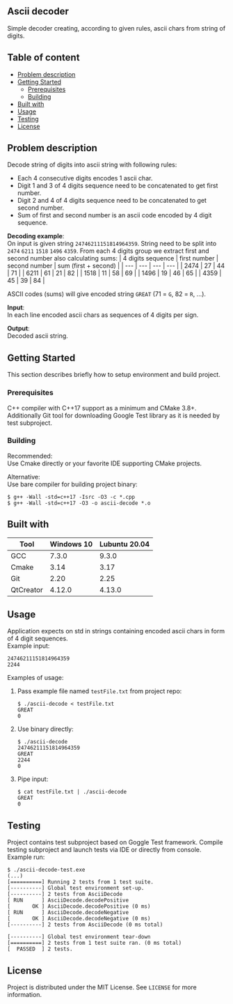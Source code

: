 ## Ascii decoder
Simple decoder creating, according to given rules, ascii chars from string of digits.

## Table of content
- [Problem description](#problem-description)
- [Getting Started](#getting-started)
  * [Prerequisites](#prerequisites)
  * [Building](#building)
- [Built with](#built-with)
- [Usage](#usage)
- [Testing](#testing)
- [License](#license)

## Problem description
Decode string of digits into ascii string with following rules:
* Each 4 consecutive digits encodes 1 ascii char.
* Digit 1 and 3 of 4 digits sequence need to be concatenated to get first number.
* Digit 2 and 4 of 4 digits sequence need to be concatenated to get second number.
* Sum of first and second number is an ascii code encoded by 4 digit sequence.

**Decoding example**:  
On input is given string `24746211151814964359`. String need to be split into `2474` `6211` `1518` `1496` `4359`. From each 4 digits group we extract first and second number also calculating sums:
| 4 digits sequence | first number | second number | sum (first + second) |
| --- | --- | --- | --- |
| 2474 | 27 | 44 | 71 |
| 6211 | 61 | 21 | 82 |
| 1518 | 11 | 58 | 69 |
| 1496 | 19 | 46 | 65 |
| 4359 | 45 | 39 | 84 |

ASCII codes (sums) will give encoded string `GREAT` (71 = `G`, 82 = `R`, ...).

**Input**:  
In each line encoded ascii chars as sequences of 4 digits per sign.

**Output**:  
Decoded ascii string.

## Getting Started
This section describes briefly how to setup environment and build project.

### Prerequisites
C++ compiler with C++17 support as a minimum and CMake 3.8+. Additionally Git tool for downloading Google Test library as it is needed by test subproject.

### Building
Recommended:  
Use Cmake directly or your favorite IDE supporting CMake projects.  

Alternative:  
Use bare compiler for building project binary:
```shell
$ g++ -Wall -std=c++17 -Isrc -O3 -c *.cpp
$ g++ -Wall -std=c++17 -O3 -o ascii-decode *.o
```

## Built with
| Tool |  Windows 10 | Lubuntu 20.04 |
| --- | --- | --- |
| GCC | 7.3.0 | 9.3.0 |
| Cmake | 3.14 | 3.17 |
| Git | 2.20 | 2.25 |
| QtCreator | 4.12.0 | 4.13.0 |

## Usage
Application expects on std in strings containing encoded ascii chars in form of 4 digit sequences.  
Example input:
```
24746211151814964359
2244
```

Examples of usage:  
1. Pass example file named `testFile.txt` from project repo:
    ```shell
    $ ./ascii-decode < testFile.txt
    GREAT
    0

    ```
2. Use binary directly:
    ```shell
    $ ./ascii-decode
    24746211151814964359
    GREAT
    2244
    0
    ```
3. Pipe input:
    ```shell
    $ cat testFile.txt | ./ascii-decode
    GREAT
    0
    ```
## Testing
Project contains test subproject based on Goggle Test framework. Compile testing subproject and launch tests via IDE or directly from console.  
Example run:
```
$ ./ascii-decode-test.exe
(...)
[==========] Running 2 tests from 1 test suite.
[----------] Global test environment set-up.
[----------] 2 tests from AsciiDecode
[ RUN      ] AsciiDecode.decodePositive
[       OK ] AsciiDecode.decodePositive (0 ms)
[ RUN      ] AsciiDecode.decodeNegative
[       OK ] AsciiDecode.decodeNegative (0 ms)
[----------] 2 tests from AsciiDecode (0 ms total)

[----------] Global test environment tear-down
[==========] 2 tests from 1 test suite ran. (0 ms total)
[  PASSED  ] 2 tests.
```

## License
Project is distributed under the MIT License. See `LICENSE` for more information.
